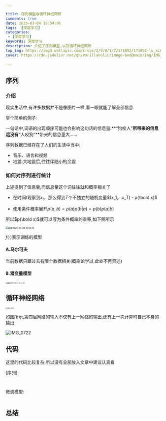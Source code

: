 ```yaml
---

title: 序列模型与循环神经网络
comments: true
date: 2025-03-04 19:54:06
tags:  [深度学习]
categories:
 - [深度学习]
keywords: 深度学习
description: 介绍了序列模型,以及循环神经网络
top_img: https://img3.wallspic.com/crops/2/9/8/1/7/171892/171892-lu_xing-cheng_shi-li_cheng_bei-cheng_shi_jing_guan-3840x2160.jpg
cover: https://cdn.jsdelivr.net/gh/vanillaholic/image-bed@main/img/IMG_0719.jpg

---
```


## 序列

### 介绍

现实生活中,有许多数据并不是像图片一样,看一眼就能了解全部信息.

举个简单的例子:

一句话中,词语的出现顺序可能也会影响这句话的信息量:**“狗咬人”**所带来的信息远没有**“人咬狗”**带来的信息量大……

序列数据已经存在了人们的生活中当中:

- 音乐、语言和视频
- 地震:大地震后,往往伴随小的余震

### 如何对序列进行统计

上述提到了信息量,而信息量这个词往往就和概率相关了

- 在时间$t$观察到$x_t$，那么得到$T$个不独立的随机变量$(x_1,...x_T) - p(\bold x)$

- 使用条件概率展开$p(a,b)=p(a)p(b|a)=p(b)p(a|b)$

所以$p(\bold x)$就可以写为条件概率的乘积,如下图所示

<img src="https://cdn.jsdelivr.net/gh/vanillaholic/image-bed@main/img/%E6%88%AA%E5%B1%8F2025-03-04%2016.50.52.png" alt="截屏2025-03-04 16.50.52" style="zoom: 50%;" />

$f(\cdot)$表示训练的模型

#### A.马尔可夫

当前数据只跟过去有限个数据相关(概率论学过,此处不再赘述)

#### B.潜变量模型

<img src="https://cdn.jsdelivr.net/gh/vanillaholic/image-bed@main/img/%E6%88%AA%E5%B1%8F2025-03-04%2016.54.28.png" alt="截屏2025-03-04 16.54.28" style="zoom: 33%;" />

## 循环神经网络

<img src="https://cdn.jsdelivr.net/gh/vanillaholic/image-bed@main/img/IMG_0719.jpg" alt="IMG_0719" style="zoom:33%;" />

如图所示,第四层网络的输入不仅有上一网络的输出,还有上一次计算时自己本身的输出

![IMG_0722](https://cdn.jsdelivr.net/gh/vanillaholic/image-bed@main/img/IMG_0722.GIF)

## 代码

这里的代码比较复杂,所以没有全部放入文章中建议认真看

[序列]: 

```python

```



```python

```

微调模型:

```python

```

### 



## 总结

